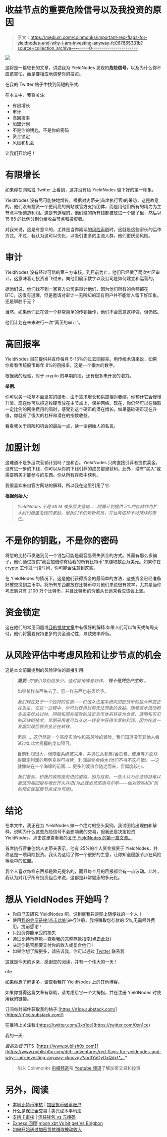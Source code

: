 # 收益节点的重要危险信号以及我投资的原因

> 原文：<https://medium.com/coinmonks/important-red-flags-for-yieldnodes-and-why-i-am-investing-anyway-fc067865331b?source=collection_archive---------0----------------------->

![](img/069b18be9890554fe3d9477223de3945.png)

这将是一篇较长的文章，讲述我为 YieldNodes 发现的**危险信号**，以及为什么你不应该害怕，而是要相应地调整你的投资。

在我的 Twitter 帖子中找到简短的形式:

在本文中，我将关注:

*   有限增长
*   审计
*   高回报率
*   加盟计划
*   不是你的钥匙，不是你的密码
*   资金锁定
*   风险和机会

让我们开始吧！

# 有限增长

如果你在网站或 Twitter 上看到，这并没有给 YieldNodes 留下好的第一印象。

YieldNodes 没有尽可能快地增长，根据对史蒂夫(首席执行官)的采访，这是故意的。他们没有投资一个更闪亮的网站或官方支持团体，而是用他们所有的精力为主节点平衡创造利润。这是有道理的，他们赚的所有钱都被放进一个罐子里，然后以 15:85 的比例分别分给收益节点和投资者。

对我来说，这是有意义的，尤其是当你阅读[的风险声明](https://members.yieldnodes.com/en/risk-assessment)时，这就是这些家伙的运作方式。不过，我认为这可以优化，以吸引更多的主流人群，他们更厌恶风险。

# 审计

YieldNodes 没有经过可信的第三方审核。到目前为止，他们已经做了两次社区审计，这意味着让投资者飞过来，向他们展示数字以及公司是如何建立和运营的。

据他们说，他们找不到一家官方公司来审计他们，因为他们所有的余额都在 BTC。这很有道理，但是邀请对审计一无所知的现有用户并不能给人留下好印象。还是聊胜于无？

当然，如果他们正在做一个非常简单的传销操作，他们不会愿意这样做，但仍然。

他们计划在未来进行一次“真正的审计”。

# 高回报率

YieldNodes 目前提供并宣传每月 5-15%的过去回报率。用传统术语来说，如果你看看传统股市每年 8%的回报率，这是一个很大的数字。

根据我的经验，对于 crypto 的早期阶段，还有很多未开发的潜力。

**举例:**

你可以买一枚基本面坚实的硬币，由于需求增长和供应相对萎缩，你预计它会慢慢升值。现在你可以把这枚硬币放在主节点上，保护网络。现在，你仍然可以在赚取一定比例的网络费用的同时，感受到这个硬币的潜在增长。如果基础硬币现在升值，你就有了很大的杠杆和潜在的指数收益。

看看我关于风险和机会的最后一点，读一读创始人的名言。

# 加盟计划

这难道不是多层次营销计划吗？是和否。YieldNodes 只向直接引荐者提供奖金，没有进一步的下线，你可以从你的下线引荐的成员那里获利。此外，没有“买入”或需要购买才能参与的东西。你从所有存款中获利。

我很喜欢来自官方网站的解释，所以我在这里引用了它:

**根据创始人:**

> *YieldNodes 不是 MLM 或多层次营销……附属计划提供 5%的存款作为扩大我们覆盖范围的激励，但我们不依赖新成员，并远离这种不可持续的做法。*

# 不是你的钥匙，不是你的密码

将您的比特币发送到另一个钱包可能是最容易丢失资金的方式。外面有那么多骗子，他们通过提供“我会加倍你寄给我的所有比特币”来赚取数百万美元。如果你在 crypto 工作过一段时间，你可能会注意到这些。

在 YieldNodes 的情况下，这是他们获得资金的最简单的方法，这些资金已经准备好被交换到主币中。将所有东西都放在比特币中对他们来说很有效率，尤其是当你考虑到只有 2100 万个比特币，并且比特币的价值从长远来看应该会上涨。

# 资金锁定

这在他们的常见问题或[我的提款文章](https://www.publish0x.com/defi-adventures/yieldnodes-full-withdraw-guide-how-to-harvest-your-yields-xnxdgdz)中有很好的解释:如果人们可以每天或每周支付，他们将需要保持更多的资金流动性，导致效率降低。

# 从风险评估中考虑风险和让步节点的机会

这是本文前面提到的风险评估的直接引用:

> ***重要:*** *你被引导相信多少，通过营销或者炒作，* ***钱不是凭空产生的*** *。*
> 
> 如果某样东西失去了，另一样东西也必须给予。
> 
> *我们现在处于一个独特的位置——价值从法定系统向加密货币的巨大转变正在发生，在这一过程中，你可以获得以前无法想象的收益。随着资本流动和生态系统从过时、阴暗和固有腐败的法定货币体系转变为负责、透明和可见的区块链技术，早期采用者可以从这一转变中获得丰厚的利润，因为在这一发展阶段巨额资金正在转移。*
> 
> 但是……这仍然是一个高度实验性和高风险的冒险，我们知道没有其他人尝试过如此大规模的类似项目。
> 
> 目前利润很大，但随着系统被采用，并通过从销售/会员费、使用等方面获得固定利润的用例变得可持续，利润最终会缩水(他们不得不这样做)。—这就像站在一个海啸的前面……更多的波浪会随之而来，但幅度较小。
> 
> *我们看到，积极的收购是前进的道路，因为目前，一些人认为合法项目难以置信的高回报与增长齐头并进(为此我必须感谢乌尔斯——他对收购和扩张的预见使屈服节点成为可能)。*

# 结论

在本文中，我正在为 YieldNodes 做一个绝对的空头案例。我试图给出理由和解释，说明为什么这些危险信号不会影响我的交易，但我还是决定投资 YieldNodes。点击这里查看我的[关于 YieldNodes 的第一篇文章。](https://www.publish0x.com/defi-adventures/i-am-trying-out-yieldnodes-to-earn-passive-income-5-15-perce-xknzqnn)

首席执行官兼创始人史蒂夫表示，他有 25%的个人资金投资于 YieldNodes，并称这是一项风险投资。我认为这给了你一个很好的主意，让你知道屈服节点在风险等级中的位置。

我个人喜欢每样东西都是欧元提名的，而且每个月的回报都会有一点波动。此外，我认为对几乎所有投资组合来说，这都是非常健康的多元化。

# 想从 YieldNodes 开始吗？

*   你自己去研究 YieldNodes 吧，说到底我只是网上随便找的一个人！
*   使用[我的会员链接(点击此处)](https://yieldnodes.com/?a=MyKawjWO4Aj6qAW&trk=publish0x)进行注册，我将赚取您存款的 5%,无需额外费用。提前感谢！
*   只投资你能承受的损失
*   通过比特币存款—查看我的[完整存款指南(点击此处)](https://www.publish0x.com/defi-adventures/yieldnodes-step-by-step-deposit-guide-use-bitcoin-wallet-kra-xlzrqxp)
*   决定你是否想要支付你的收入或复合他们！
*   如果你想了解更多，请告诉我，你可以通过 [Twitter](https://twitter.com/n1ce34007134) 联系我

这就是今天的乡亲，感谢您的阅读，并有一个伟大的一天！

n1e

如果你想了解更多，请查看我在 YieldNodes 上的[其他博客。](https://www.publish0x.com/defi-adventures)

如果你觉得这篇文章有帮助，请考虑给它一个大拇指，并在注册 YieldNodes 时使用我的链接。

订阅每封邮件获取我的帖子:[https://n1ce.substack.com/](https://n1ce.substack.com/)

在推特上关注我:[https://twitter.com/0xn1ce](https://twitter.com/0xn1ce)

我的一天:

*最初发表于*[T5【https://www.publish0x.com】](https://www.publish0x.com/defi-adventures/red-flags-for-yieldnodes-and-why-i-am-investing-anyway-xknovqv?a=3YaOyGxQdx)*。*

> 加入 Coinmonks [电报频道](https://t.me/coincodecap)和 [Youtube 频道](https://www.youtube.com/c/coinmonks/videos)了解加密交易和投资

# 另外，阅读

*   [本地比特币审核](/coinmonks/localbitcoins-review-6cc001c6ed56) | [加密货币储蓄账户](https://coincodecap.com/cryptocurrency-savings-accounts)
*   [什么是保证金交易](https://coincodecap.com/margin-trading) | [美元成本平均法](https://coincodecap.com/dca)
*   [支持卡审核](https://coincodecap.com/uphold-card-review) | [信任钱包 vs 元掩码](https://coincodecap.com/trust-wallet-vs-metamask)
*   [Exness 回顾](https://coincodecap.com/exness-review)|[moon xbt Vs bit get Vs Bingbon](https://coincodecap.com/bingbon-vs-bitget-vs-moonxbt)
*   [如何开始通过加密贷款赚取被动收入](https://coincodecap.com/passive-income-crypto-lending)